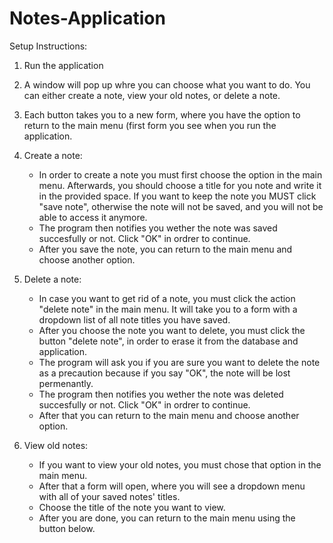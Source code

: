 # Notes-Application
Setup Instructions:
1. Run the application
2. A window will pop up whre you can choose what you want to do. You can either create a note, view your old notes, or delete a note.
3. Each button takes you to a new form, where you have the option to return to the main menu (first form you see when you run the application.

4. Create a note:
   - In order to create a note you must first choose the option in the main menu. Afterwards, you should choose a title for you note and write it in the provided space. If you want to keep the note you MUST click "save note", otherwise the note will not be saved, and you will not be able to access it anymore.
   - The program then notifies you wether the note was saved succesfully or not. Click "OK" in ordrer to continue.
   - After you save the note, you can return to the main menu and choose another option.

5. Delete a note:
   - In case you want to get rid of a note, you must click the action "delete note" in the main menu. It will take you to a form with a dropdown list of all note titles you have saved.
   - After you choose the note you want to delete, you must click the button "delete note", in order to erase it from the database and application.
   - The program will ask you if you are sure you want to delete the note as a precaution because if you say "OK", the note will be lost permenantly.
   - The program then notifies you wether the note was deleted succesfully or not. Click "OK" in ordrer to continue.
   - After that you can return to the main menu and choose another option.

6. View old notes:
   - If you want to view your old notes, you must chose that option in the main menu.
   - After that a form will open, where you will see a dropdown menu with all of your saved notes' titles.
   - Choose the title of the note you want to view.
   - After you are done, you can return to the main menu using the button below.
  
